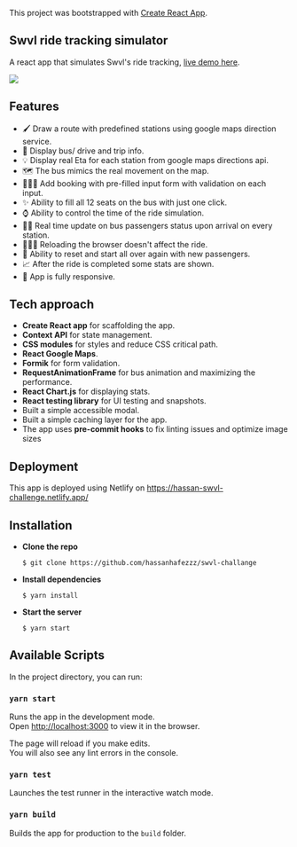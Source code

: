 This project was bootstrapped with
[Create React App](https://github.com/facebook/create-react-app).

## Swvl ride tracking simulator

A react app that simulates Swvl's ride tracking,
[live demo here](https://hassan-swvl-challenge.netlify.app/).

![](demo.gif)

## Features

- 🖌 Draw a route with predefined stations using google maps direction service.
- 🚌 Display bus/ drive and trip info.
- 💡 Display real Eta for each station from google maps directions api.
- 🗺 The bus mimics the real movement on the map.
- 👨🏻‍💻 Add booking with pre-filled input form with validation on each input.
- ✨ Ability to fill all 12 seats on the bus with just one click.
- ⌚️ Ability to control the time of the ride simulation.
- 💃🏻 Real time update on bus passengers status upon arrival on every station.
- 🕵🏻‍♂️ Reloading the browser doesn't affect the ride.
- 🤝 Ability to reset and start all over again with new passengers.
- 📈 After the ride is completed some stats are shown.
- 🎨 App is fully responsive.

## Tech approach

- **Create React app** for scaffolding the app.
- **Context API** for state management.
- **CSS modules** for styles and reduce CSS critical path.
- **React Google Maps**.
- **Formik** for form validation.
- **RequestAnimationFrame** for bus animation and maximizing the performance.
- **React Chart.js** for displaying stats.
- **React testing library** for UI testing and snapshots.
- Built a simple accessible modal.
- Built a simple caching layer for the app.
- The app uses **pre-commit hooks** to fix linting issues and optimize image
  sizes

## Deployment

This app is deployed using Netlify on https://hassan-swvl-challenge.netlify.app/

## Installation

- **Clone the repo**

  `$ git clone https://github.com/hassanhafezzz/swvl-challange`

- **Install dependencies**

  `$ yarn install`

- **Start the server**

  `$ yarn start`

## Available Scripts

In the project directory, you can run:

### `yarn start`

Runs the app in the development mode.<br /> Open
[http://localhost:3000](http://localhost:3000) to view it in the browser.

The page will reload if you make edits.<br /> You will also see any lint errors
in the console.

### `yarn test`

Launches the test runner in the interactive watch mode.

### `yarn build`

Builds the app for production to the `build` folder.
